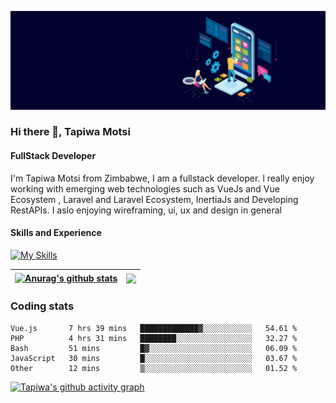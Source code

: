 ![FullStack Developer](https://github.com/Tapiwa-1/Tapiwa-1/blob/main/banner.jpg)
### Hi there 👋, Tapiwa Motsi
#### FullStack Developer

I'm Tapiwa Motsi from Zimbabwe, I am a fullstack developer. l really enjoy working with emerging web technologies such as VueJs and Vue Ecosystem , Laravel and Laravel Ecosystem, InertiaJs and Developing RestAPIs. I aslo enjoying wireframing, ui, ux and design in general

#### Skills and Experience
[![My Skills](https://skillicons.dev/icons?i=vuejs,laravel)](https://skillicons.dev)

| <a href="https://github.com/anuraghazra/github-readme-stats"><img align="center" src="https://github-readme-stats.vercel.app/api?username=tapiwa-1&show_icons=true&include_all_commits=true&theme=buefy&hide_border=true" alt="Anurag's github stats" /></a> | <a href="https://github.com/anuraghazra/github-readme-stats"><img align="center" src="https://github-readme-stats.vercel.app/api/top-langs/?username=tapiwa-1&layout=compact&theme=buefy&hide_border=true" /></a> |
| ------------- | ------------- |

### Coding stats

<!--START_SECTION:waka-->

```text
Vue.js       7 hrs 39 mins   █████████████▓░░░░░░░░░░░   54.61 %
PHP          4 hrs 31 mins   ████████░░░░░░░░░░░░░░░░░   32.27 %
Bash         51 mins         █▓░░░░░░░░░░░░░░░░░░░░░░░   06.09 %
JavaScript   30 mins         █░░░░░░░░░░░░░░░░░░░░░░░░   03.67 %
Other        12 mins         ▒░░░░░░░░░░░░░░░░░░░░░░░░   01.52 %
```

<!--END_SECTION:waka-->

[![Tapiwa's github activity graph](https://github-readme-activity-graph.cyclic.app/graph?username=Tapiwa-1&theme=vue)](https://github.com/tapiwa-1/github-readme-activity-graph)


